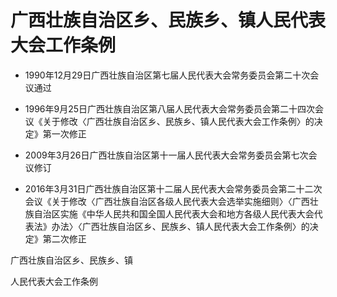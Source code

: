 # 广西壮族自治区乡、民族乡、镇人民代表大会工作条例

- 1990年12月29日广西壮族自治区第七届人民代表大会常务委员会第二十次会议通过

- 1996年9月25日广西壮族自治区第八届人民代表大会常务委员会第二十四次会议《关于修改〈广西壮族自治区乡、民族乡、镇人民代表大会工作条例〉的决定》第一次修正

- 2009年3月26日广西壮族自治区第十一届人民代表大会常务委员会第七次会议修订

- 2016年3月31日广西壮族自治区第十二届人民代表大会常务委员会第二十二次会议《关于修改〈广西壮族自治区各级人民代表大会选举实施细则〉〈广西壮族自治区实施《中华人民共和国全国人民代表大会和地方各级人民代表大会代表法》办法〉〈广西壮族自治区乡、民族乡、镇人民代表大会工作条例〉的决定》第二次修正

<!-- INFO END -->

广西壮族自治区乡、民族乡、镇

人民代表大会工作条例
